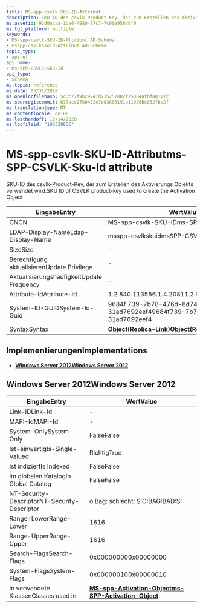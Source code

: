 ```yaml
---
title: MS-spp-csvlk-SKU-ID-Attribut
description: SKU-ID des csvlk-Product-Key, der zum Erstellen des Aktivierungs Objekts verwendet wird.
ms.assetid: 92d0acaa-1da4-4980-87c7-7c90e95bd9f0
ms.tgt_platform: multiple
keywords:
- MS-spp-csvlk-SKU-ID-Attribut AD-Schema
- msspp-csvlkskuid-Attribut AD-Schema
topic_type:
- apiref
api_name:
- ms-SPP-CSVLK-Sku-Id
api_type:
- Schema
ms.topic: reference
ms.date: 05/31/2018
ms.openlocfilehash: 5c3c77f9b29747d715252882f75384afbfa01172
ms.sourcegitcommit: b77ace27b0432e7cd3863191b11926be032fbe2f
ms.translationtype: MT
ms.contentlocale: de-DE
ms.lasthandoff: 12/14/2020
ms.locfileid: "106338836"
---
```

# <a name="ms-spp-csvlk-sku-id-attribute"></a><span data-ttu-id="e77ba-105">MS-spp-csvlk-SKU-ID-Attribut</span><span class="sxs-lookup"><span data-stu-id="e77ba-105">ms-SPP-CSVLK-Sku-Id attribute</span></span>

<span data-ttu-id="e77ba-106">SKU-ID des csvlk-Product-Key, der zum Erstellen des Aktivierungs Objekts verwendet wird.</span><span class="sxs-lookup"><span data-stu-id="e77ba-106">SKU ID of CSVLK product-key used to create the Activation Object</span></span>



| <span data-ttu-id="e77ba-107">Eingabe</span><span class="sxs-lookup"><span data-stu-id="e77ba-107">Entry</span></span> | <span data-ttu-id="e77ba-108">Wert</span><span class="sxs-lookup"><span data-stu-id="e77ba-108">Value</span></span> |
|-------------------|-------------------------------------------------------|
| <span data-ttu-id="e77ba-109">CN</span><span class="sxs-lookup"><span data-stu-id="e77ba-109">CN</span></span>                | <span data-ttu-id="e77ba-110">MS-spp-csvlk-SKU-ID</span><span class="sxs-lookup"><span data-stu-id="e77ba-110">ms-SPP-CSVLK-Sku-Id</span></span>                                   |
| <span data-ttu-id="e77ba-111">LDAP-Display-Name</span><span class="sxs-lookup"><span data-stu-id="e77ba-111">Ldap-Display-Name</span></span> | <span data-ttu-id="e77ba-112">msspp-csvlkskuid</span><span class="sxs-lookup"><span data-stu-id="e77ba-112">msSPP-CSVLKSkuId</span></span>                                      |
| <span data-ttu-id="e77ba-113">Size</span><span class="sxs-lookup"><span data-stu-id="e77ba-113">Size</span></span>              | \-                                                    |
| <span data-ttu-id="e77ba-114">Berechtigung aktualisieren</span><span class="sxs-lookup"><span data-stu-id="e77ba-114">Update Privilege</span></span>  | \-                                                    |
| <span data-ttu-id="e77ba-115">Aktualisierungshäufigkeit</span><span class="sxs-lookup"><span data-stu-id="e77ba-115">Update Frequency</span></span>  | \-                                                    |
| <span data-ttu-id="e77ba-116">Attribute-Id</span><span class="sxs-lookup"><span data-stu-id="e77ba-116">Attribute-Id</span></span>      | <span data-ttu-id="e77ba-117">1.2.840.113556.1.4.2081</span><span class="sxs-lookup"><span data-stu-id="e77ba-117">1.2.840.113556.1.4.2081</span></span>                               |
| <span data-ttu-id="e77ba-118">System-ID-GUID</span><span class="sxs-lookup"><span data-stu-id="e77ba-118">System-Id-Guid</span></span>    | <span data-ttu-id="e77ba-119">9684f 739-7b78-476d-8d74-31ad7692eef4</span><span class="sxs-lookup"><span data-stu-id="e77ba-119">9684f739-7b78-476d-8d74-31ad7692eef4</span></span>                  |
| <span data-ttu-id="e77ba-120">Syntax</span><span class="sxs-lookup"><span data-stu-id="e77ba-120">Syntax</span></span>            | [<span data-ttu-id="e77ba-121">**Object(Replica-Link)**</span><span class="sxs-lookup"><span data-stu-id="e77ba-121">**Object(Replica-Link)**</span></span>](s-object-replica-link.md) |



## <a name="implementations"></a><span data-ttu-id="e77ba-122">Implementierungen</span><span class="sxs-lookup"><span data-stu-id="e77ba-122">Implementations</span></span>

-   [<span data-ttu-id="e77ba-123">**Windows Server 2012**</span><span class="sxs-lookup"><span data-stu-id="e77ba-123">**Windows Server 2012**</span></span>](#windows-server-2012)

## <a name="windows-server-2012"></a><span data-ttu-id="e77ba-124">Windows Server 2012</span><span class="sxs-lookup"><span data-stu-id="e77ba-124">Windows Server 2012</span></span>



| <span data-ttu-id="e77ba-125">Eingabe</span><span class="sxs-lookup"><span data-stu-id="e77ba-125">Entry</span></span> | <span data-ttu-id="e77ba-126">Wert</span><span class="sxs-lookup"><span data-stu-id="e77ba-126">Value</span></span> |
|------------------------|-------------------------------------------------------------------------|
| <span data-ttu-id="e77ba-127">Link-ID</span><span class="sxs-lookup"><span data-stu-id="e77ba-127">Link-Id</span></span>                | \-                                                                      |
| <span data-ttu-id="e77ba-128">MAPI-Id</span><span class="sxs-lookup"><span data-stu-id="e77ba-128">MAPI-Id</span></span>                | \-                                                                      |
| <span data-ttu-id="e77ba-129">System-Only</span><span class="sxs-lookup"><span data-stu-id="e77ba-129">System-Only</span></span>            | <span data-ttu-id="e77ba-130">False</span><span class="sxs-lookup"><span data-stu-id="e77ba-130">False</span></span>                                                                   |
| <span data-ttu-id="e77ba-131">Ist-einwertig</span><span class="sxs-lookup"><span data-stu-id="e77ba-131">Is-Single-Valued</span></span>       | <span data-ttu-id="e77ba-132">Richtig</span><span class="sxs-lookup"><span data-stu-id="e77ba-132">True</span></span>                                                                    |
| <span data-ttu-id="e77ba-133">Ist indiziert</span><span class="sxs-lookup"><span data-stu-id="e77ba-133">Is Indexed</span></span>             | <span data-ttu-id="e77ba-134">False</span><span class="sxs-lookup"><span data-stu-id="e77ba-134">False</span></span>                                                                   |
| <span data-ttu-id="e77ba-135">Im globalen Katalog</span><span class="sxs-lookup"><span data-stu-id="e77ba-135">In Global Catalog</span></span>      | <span data-ttu-id="e77ba-136">False</span><span class="sxs-lookup"><span data-stu-id="e77ba-136">False</span></span>                                                                   |
| <span data-ttu-id="e77ba-137">NT-Security-Descriptor</span><span class="sxs-lookup"><span data-stu-id="e77ba-137">NT-Security-Descriptor</span></span> | <span data-ttu-id="e77ba-138">o:Bag: schlecht: S:</span><span class="sxs-lookup"><span data-stu-id="e77ba-138">O:BAG:BAD:S:</span></span>                                                            |
| <span data-ttu-id="e77ba-139">Range-Lower</span><span class="sxs-lookup"><span data-stu-id="e77ba-139">Range-Lower</span></span>            | <span data-ttu-id="e77ba-140">16</span><span class="sxs-lookup"><span data-stu-id="e77ba-140">16</span></span>                                                                      |
| <span data-ttu-id="e77ba-141">Range-Upper</span><span class="sxs-lookup"><span data-stu-id="e77ba-141">Range-Upper</span></span>            | <span data-ttu-id="e77ba-142">16</span><span class="sxs-lookup"><span data-stu-id="e77ba-142">16</span></span>                                                                      |
| <span data-ttu-id="e77ba-143">Search-Flags</span><span class="sxs-lookup"><span data-stu-id="e77ba-143">Search-Flags</span></span>           | <span data-ttu-id="e77ba-144">0x00000000</span><span class="sxs-lookup"><span data-stu-id="e77ba-144">0x00000000</span></span>                                                              |
| <span data-ttu-id="e77ba-145">System-Flags</span><span class="sxs-lookup"><span data-stu-id="e77ba-145">System-Flags</span></span>           | <span data-ttu-id="e77ba-146">0x00000010</span><span class="sxs-lookup"><span data-stu-id="e77ba-146">0x00000010</span></span>                                                              |
| <span data-ttu-id="e77ba-147">In verwendete Klassen</span><span class="sxs-lookup"><span data-stu-id="e77ba-147">Classes used in</span></span>        | [<span data-ttu-id="e77ba-148">**MS-spp-Activation-Object**</span><span class="sxs-lookup"><span data-stu-id="e77ba-148">**ms-SPP-Activation-Object**</span></span>](c-msspp-activationobject.md)<br/> |



 

 





